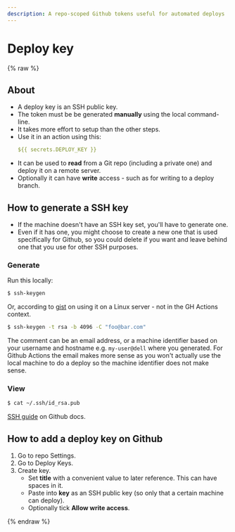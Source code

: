 ```yaml
---
description: A repo-scoped Github tokens useful for automated deploys
---
```

# Deploy key

{% raw %}


## About

- A deploy key is an SSH public key.
- The token must be be generated **manually** using the local command-line.
- It takes more effort to setup than the other steps.
- Use it in an action using this:
    ```yaml
    ${{ secrets.DEPLOY_KEY }}
    ```
- It can be used to **read** from a Git repo (including a private one) and deploy it on a remote server.
- Optionally it can have **write** access - such as for writing to a deploy branch.


## How to generate a SSH key

- If the machine doesn't have an SSH key set, you'll have to generate one.
- Even if it has one, you might choose to create a new one that is used specifically for Github, so you could delete if you want and leave behind one that you use for other SSH purposes.

### Generate

Run this locally:

```sh
$ ssh-keygen
```

Or, according to [gist](https://gist.github.com/zhujunsan/a0becf82ade50ed06115) on using it on a Linux server - not in the GH Actions context.

```sh
$ ssh-keygen -t rsa -b 4096 -C "foo@bar.com"
```

The comment can be an email address, or a machine identifier based on your username and hostname e.g. `my-user@dell` where you generated. For Github Actions the email makes more sense as you won't actually use the local machine to do a deploy so the machine identifier does not make sense.


### View

```sh
$ cat ~/.ssh/id_rsa.pub
```

[SSH guide](https://help.github.com/en/github/authenticating-to-github/connecting-to-github-with-ssh) on Github docs.


## How to add a deploy key on Github

1. Go to repo Settings.
1. Go to Deploy Keys.
1. Create key.
    - Set **title** with a convenient value to later reference. This can have spaces in it.
    - Paste into **key** as an SSH public key (so only that a certain machine can deploy).
    - Optionally tick **Allow write access**.


{% endraw %}
